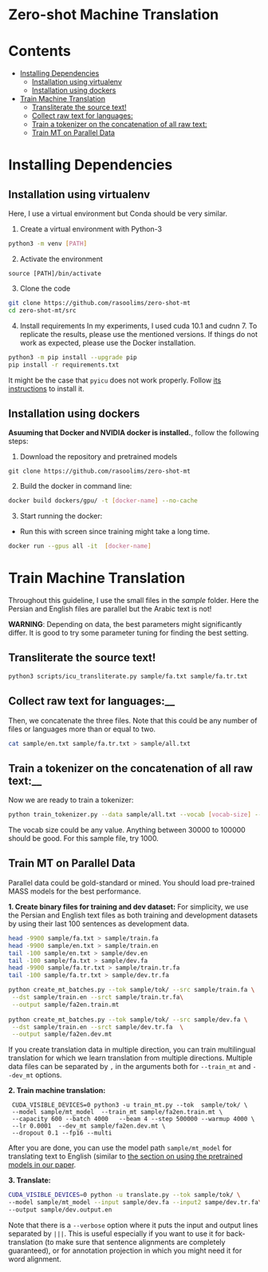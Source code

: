 # Zero-shot Machine Translation


# Contents
- [Installing Dependencies](#installing-dependencies)
  * [Installation using virtualenv](#installation-using-virtualenv)
  * [Installation using dockers](#installation-using-dockers)
- [Train Machine Translation](#train-machine-translation)
  * [Transliterate the source text!](#transliterate-the-source-text)
  * [Collect raw text for languages:](#collect-raw-text-for-languages)
  * [Train a tokenizer on the concatenation of all raw text:](#train-a-tokenizer-on-the-concatenation-of-all-raw-text)
  * [Train MT on Parallel Data](#train-mt-on-parallel-data)


# Installing Dependencies 

## Installation using virtualenv
Here, I use a virtual environment but Conda should be very similar.

1. Create a virtual environment with Python-3
```bash
python3 -m venv [PATH]
```
2. Activate the environment
```
source [PATH]/bin/activate
```

3. Clone the code
```bash 
git clone https://github.com/rasoolims/zero-shot-mt
cd zero-shot-mt/src
```

4. Install requirements
In my experiments, I used cuda 10.1 and cudnn 7. To replicate the results, please use the mentioned versions. If things do not work as expected, please use the Docker installation.

```bash
python3 -m pip install --upgrade pip
pip install -r requirements.txt
```

It might be the case that ``pyicu`` does not work properly. Follow [its instructions](https://pypi.org/project/PyICU/) to install it.

## Installation using dockers
__Asuuming that Docker and NVIDIA docker is installed.__, follow the following steps:

1. Download the repository and pretrained models
```
git clone https://github.com/rasoolims/zero-shot-mt
```

2. Build the docker in command line:
```bash
docker build dockers/gpu/ -t [docker-name] --no-cache
```

3. Start running the docker:

* Run this with screen since training might take a long time.
```bash
docker run --gpus all -it  [docker-name]
```


# Train Machine Translation
Throughout this guideline, I use the small files in the _sample_ folder. Here the Persian and English files are parallel but the Arabic text is not!

__WARNING__: Depending on data, the best parameters might significantly differ. It is good to try some parameter tuning for finding the best setting.


## Transliterate the source text!

```bash
python3 scripts/icu_transliterate.py sample/fa.txt sample/fa.tr.txt
```

## Collect raw text for languages:__

Then, we concatenate the three files. Note that this could be any number of files or languages more than or equal to two.
```bash
cat sample/en.txt sample/fa.tr.txt > sample/all.txt
```


## Train a tokenizer on the concatenation of all raw text:__

Now we are ready to train a tokenizer:
```bash
python train_tokenizer.py --data sample/all.txt --vocab [vocab-size] --model sample/tok
```
The vocab size could be any value. Anything between 30000 to 100000 should be good. For this sample file, try 1000.



## Train MT on Parallel Data
Parallel data could be gold-standard or mined. You should load pre-trained MASS models for the best performance.

__1. Create binary files for training and dev dataset:__ 
For simplicity, we use the Persian and English text files as both training and development datasets by using their last 100 sentences as development data. 
```bash
head -9900 sample/fa.txt > sample/train.fa
head -9900 sample/en.txt > sample/train.en
tail -100 sample/en.txt > sample/dev.en
tail -100 sample/fa.txt > sample/dev.fa
head -9900 sample/fa.tr.txt > sample/train.tr.fa
tail -100 sample/fa.tr.txt > sample/dev.tr.fa

python create_mt_batches.py --tok sample/tok/ --src sample/train.fa \
 --dst sample/train.en --srct sample/train.tr.fa\
 --output sample/fa2en.train.mt
  
python create_mt_batches.py --tok sample/tok/ --src sample/dev.fa \
 --dst sample/train.en --srct sample/dev.tr.fa  \
 --output sample/fa2en.dev.mt

```

If you create translation data in multiple direction, you can train multilingual translation for which we learn translation from multiple directions. Multiple data files can be separated by ``,`` in the arguments both for ``--train_mt`` and ``--dev_mt`` options.

__2. Train machine translation:__
```
 CUDA_VISIBLE_DEVICES=0 python3 -u train_mt.py --tok  sample/tok/ \
 --model sample/mt_model  --train_mt sample/fa2en.train.mt \
 --capacity 600 --batch 4000   --beam 4 --step 500000 --warmup 4000 \
 --lr 0.0001  --dev_mt sample/fa2en.dev.mt \
 --dropout 0.1 --fp16 --multi
```

After you are done, you can use the model path ``sample/mt_model`` for translating text to English (similar to [the section on using the pretrained models in our paper](#translation).

__3. Translate:__
```bash
CUDA_VISIBLE_DEVICES=0 python -u translate.py --tok sample/tok/ \
--model sample/mt_model --input sample/dev.fa --input2 sampe/dev.tr.fa\
--output sample/dev.output.en 
```
Note that there is a ``--verbose`` option where it puts the input and output lines separated by ``|||``. This is useful especially if you want to use it for back-translation (to make sure that sentence alignments are completely guaranteed), or for annotation projection in which you might need it for word alignment.
